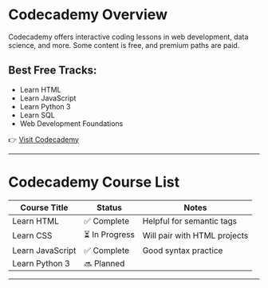 # Codecademy Overview

Codecademy offers interactive coding lessons in web development, data science, and more. Some content is free, and premium paths are paid.

## Best Free Tracks:
- Learn HTML
- Learn JavaScript
- Learn Python 3
- Learn SQL
- Web Development Foundations

👉 [Visit Codecademy](https://www.codecademy.com)

---

# Codecademy Course List

| Course Title           | Status     | Notes |
|------------------------|------------|-------|
| Learn HTML             | ✅ Complete | Helpful for semantic tags |
| Learn CSS              | ⏳ In Progress | Will pair with HTML projects |
| Learn JavaScript       | ✅ Complete | Good syntax practice |
| Learn Python 3         | 🔜 Planned | |

---
